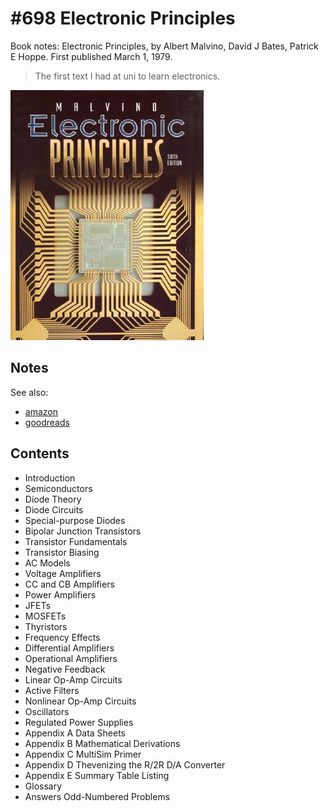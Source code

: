 # #698 Electronic Principles

Book notes: Electronic Principles, by Albert Malvino, David J Bates, Patrick E Hoppe. First published March 1, 1979.

> The first text I had at uni to learn electronics.

[![Build](./assets/electronic-principles_build.jpg?raw=true)](https://amzn.to/3FpJdns)

## Notes

See also:

* [amazon](https://amzn.to/3FpJdns)
* [goodreads](https://www.goodreads.com/book/show/942642.Electronic_Principles)

## Contents

* Introduction
* Semiconductors
* Diode Theory
* Diode Circuits
* Special-purpose Diodes
* Bipolar Junction Transistors
* Transistor Fundamentals
* Transistor Biasing
* AC Models
* Voltage Amplifiers
* CC and CB Amplifiers
* Power Amplifiers
* JFETs
* MOSFETs
* Thyristors
* Frequency Effects
* Differential Amplifiers
* Operational Amplifiers
* Negative Feedback
* Linear Op-Amp Circuits
* Active Filters
* Nonlinear Op-Amp Circuits
* Oscillators
* Regulated Power Supplies
* Appendix A Data Sheets
* Appendix B Mathematical Derivations
* Appendix C MultiSim Primer
* Appendix D Thevenizing the R/2R D/A Converter
* Appendix E Summary Table Listing
* Glossary
* Answers Odd-Numbered Problems
